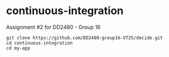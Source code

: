 # continuous-integration
Assignment #2 for DD2480 - Group 16

```
git clone https://github.com/DD2480-group16-VT25/decide.git
cd continuous-integration
cd my-app
```
    